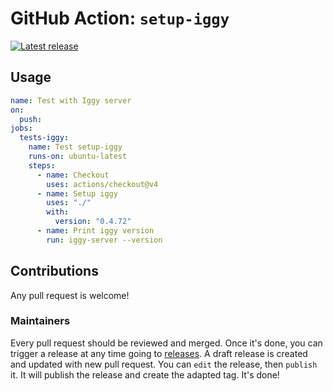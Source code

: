 # GitHub Action: `setup-iggy`

<p>
  <a href="https://github.com/iggy-rs/setup-iggy/releases"><img alt="Latest release" src="https://img.shields.io/github/v/release/Tchoupinax/setup-iggy"></a>
</p>

## Usage

```yaml
name: Test with Iggy server
on:
  push:
jobs:
  tests-iggy:
    name: Test setup-iggy
    runs-on: ubuntu-latest
    steps:
      - name: Checkout
        uses: actions/checkout@v4
      - name: Setup iggy
        uses: "./"
        with:
          version: "0.4.72"
      - name: Print iggy version
        run: iggy-server --version
```

## Contributions

Any pull request is welcome!

### Maintainers

Every pull request should be reviewed and merged. Once it's done, you can trigger a release at any time going to [releases](https://github.com/iggy-rs/setup-iggy/releases). A draft release is created and updated with new pull request. You can `edit` the release, then `publish` it. It will publish the release and create the adapted tag. It's done!
